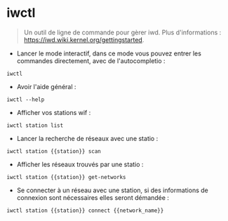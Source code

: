 # iwctl

> Un outil de ligne de commande pour gèrer iwd.
> Plus d'informations : <https://iwd.wiki.kernel.org/gettingstarted>.

- Lancer le mode interactif, dans ce mode vous pouvez entrer les commandes directement, avec de l'autocompletio :

`iwctl`

- Avoir l'aide général :

`iwctl --help`

- Afficher vos stations wif :

`iwctl station list`

- Lancer la recherche de réseaux avec une statio :

`iwctl station {{station}} scan`

- Afficher les réseaux trouvés par une statio :

`iwctl station {{station}} get-networks`

- Se connecter à un réseau avec une station, si des informations de connexion sont nécessaires elles seront démandée :

`iwctl station {{station}} connect {{network_name}}`
